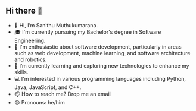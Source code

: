 ## Hi there 👋

- 👋 Hi, I’m Sanithu Muthukumarana.
- 🎓 I'm currently pursuing my Bachelor's degree in Software Engineering.
- 🚀 I'm enthusiastic about software development, particularly in areas such as web development, machine learning, and software architecture and robotics.
- 🌱 I’m currently learning and exploring new technologies to enhance my skills.
- 💻 I'm interested in various programming languages including Python, Java, JavaScript, and C++.
- 📫 How to reach me? Drop me an email
- 😄 Pronouns: he/him
